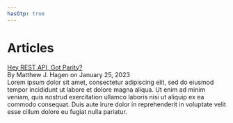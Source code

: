 ```yaml
---
hasOtp: true
---
```


# Articles

<div class="articles-item">
<div class="title"><a href="./paging-expanded-records/">Hey REST API, Got Parity?</a></div>
<div class="byline">By Matthew J. Hagen on January 25, 2023</div>
<div class="summary">Lorem ipsum dolor sit amet, consectetur adipiscing elit, sed do eiusmod tempor incididunt ut labore et dolore magna aliqua. Ut enim ad minim veniam, quis nostrud exercitation ullamco laboris nisi ut aliquip ex ea commodo consequat. Duis aute irure dolor in reprehenderit in voluptate velit esse cillum dolore eu fugiat nulla pariatur.</div>
</div>